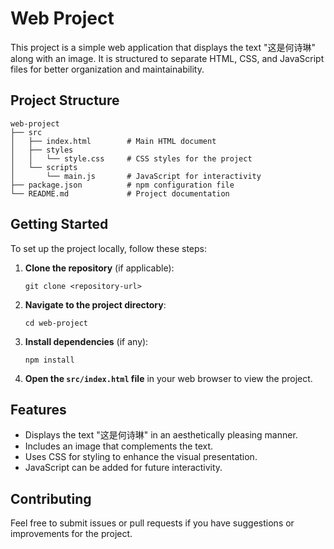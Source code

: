 # Web Project

This project is a simple web application that displays the text "这是何诗琳" along with an image. It is structured to separate HTML, CSS, and JavaScript files for better organization and maintainability.

## Project Structure

```
web-project
├── src
│   ├── index.html        # Main HTML document
│   ├── styles
│   │   └── style.css     # CSS styles for the project
│   └── scripts
│       └── main.js       # JavaScript for interactivity
├── package.json          # npm configuration file
└── README.md             # Project documentation
```

## Getting Started

To set up the project locally, follow these steps:

1. **Clone the repository** (if applicable):
   ```
   git clone <repository-url>
   ```

2. **Navigate to the project directory**:
   ```
   cd web-project
   ```

3. **Install dependencies** (if any):
   ```
   npm install
   ```

4. **Open the `src/index.html` file** in your web browser to view the project.

## Features

- Displays the text "这是何诗琳" in an aesthetically pleasing manner.
- Includes an image that complements the text.
- Uses CSS for styling to enhance the visual presentation.
- JavaScript can be added for future interactivity.

## Contributing

Feel free to submit issues or pull requests if you have suggestions or improvements for the project.